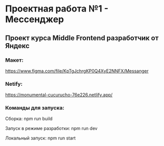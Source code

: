 # Проектная работа №1 - Мессенджер
## Проект курса Middle Frontend разработчик от Яндекс
### Макет:
https://www.figma.com/file/KpTgJchrgKP0Q4XyE2NNFX/Messanger

### Netify: 
https://monumental-cucurucho-76e226.netlify.app/

### Команды для запуска:

Сборка: npm run build

Запуск в режиме разработки: npm run dev

Локальный запуск: npm run start

